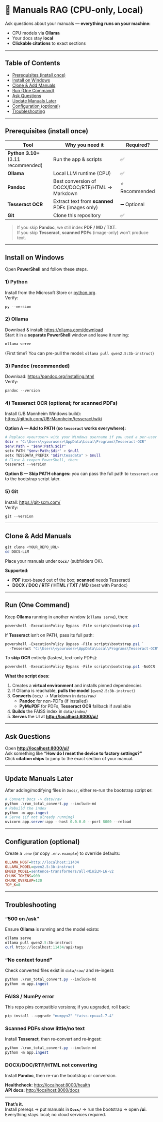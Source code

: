 # 📘 Manuals RAG (CPU-only, Local)

Ask questions about your manuals — **everything runs on your machine**:

- CPU models via **Ollama**  
- Your docs stay **local**  
- **Clickable citations** to exact sections

---

## Table of Contents

- [Prerequisites (install once)](#prerequisites-install-once)
- [Install on Windows](#install-on-windows)
- [Clone & Add Manuals](#clone--add-manuals)
- [Run (One Command)](#run-one-command)
- [Ask Questions](#ask-questions)
- [Update Manuals Later](#update-manuals-later)
- [Configuration (optional)](#configuration-optional)
- [Troubleshooting](#troubleshooting)

---

## Prerequisites (install once)

| Tool | Why you need it | Required? |
|---|---|---|
| **Python 3.10+** (3.11 recommended) | Run the app & scripts | ✅ |
| **Ollama** | Local LLM runtime (CPU) | ✅ |
| **Pandoc** | Best conversion of DOCX/DOC/RTF/HTML → Markdown | ⭐ Recommended |
| **Tesseract OCR** | Extract text from **scanned** PDFs (images only) | ➖ Optional |
| **Git** | Clone this repository | ✅ |

> If you skip **Pandoc**, we still index **PDF / MD / TXT**.  
> If you skip **Tesseract**, **scanned PDFs** (image-only) won’t produce text.

---

## Install on Windows

Open **PowerShell** and follow these steps.

### 1) Python
Install from the Microsoft Store or [python.org](https://www.python.org/downloads/).  
Verify:
```powershell
py --version
```

### 2) Ollama
Download & install: <https://ollama.com/download>  
Start it in a **separate PowerShell** window and leave it running:
```powershell
ollama serve
```
(First time? You can pre-pull the model: `ollama pull qwen2.5:3b-instruct`)

### 3) Pandoc (recommended)
Download: <https://pandoc.org/installing.html>  
Verify:
```powershell
pandoc --version
```

### 4) Tesseract OCR (optional; for scanned PDFs)
Install (UB Mannheim Windows build):  
<https://github.com/UB-Mannheim/tesseract/wiki>

**Option A — Add to PATH (so `tesseract` works everywhere):**
```powershell
# Replace <youruser> with your Windows username if you used a per-user install
$dir = "C:\Users\<youruser>\AppData\Local\Programs\Tesseract-OCR"
$env:Path = "$env:Path;$dir"
setx PATH "$env:Path;$dir" > $null
setx TESSDATA_PREFIX "$dir\tessdata" > $null
# Close & reopen PowerShell, then:
tesseract --version
```

**Option B — Skip PATH changes:** you can pass the full path to `tesseract.exe` to the bootstrap script later.

### 5) Git
Install: <https://git-scm.com/>  
Verify:
```powershell
git --version
```

---

## Clone & Add Manuals

```powershell
git clone <YOUR_REPO_URL>
cd DOCS-LLM
```

Place your manuals under **`Docs/`** (subfolders OK).

**Supported:**
- **PDF** (text-based out of the box; **scanned** needs Tesseract)
- **DOCX / DOC / RTF / HTML / TXT / MD** (best with Pandoc)

---

## Run (One Command)

Keep **Ollama** running in another window (`ollama serve`), then:

```powershell
powershell -ExecutionPolicy Bypass -File scripts\bootstrap.ps1
```

If **Tesseract** isn’t on PATH, pass its full path:
```powershell
powershell -ExecutionPolicy Bypass -File scripts\bootstrap.ps1 `
  -Tesseract "C:\Users\<youruser>\AppData\Local\Programs\Tesseract-OCR\tesseract.exe"
```

To **skip OCR** entirely (fastest, text-only PDFs):
```powershell
powershell -ExecutionPolicy Bypass -File scripts\bootstrap.ps1 -NoOCR
```

**What the script does:**
1. Creates a **virtual environment** and installs pinned dependencies  
2. If Ollama is reachable, **pulls the model** (`qwen2.5:3b-instruct`)  
3. **Converts** `Docs/` → Markdown in `data/raw/`  
   - **Pandoc** for non-PDFs (if installed)  
   - **PyMuPDF** for PDFs, **Tesseract OCR** fallback if available  
4. **Builds** the FAISS index in `data/index/`  
5. **Serves** the UI at **<http://localhost:8000/ui/>**

---

## Ask Questions

Open **<http://localhost:8000/ui/>**  
Ask something like **“How do I reset the device to factory settings?”**  
Click **citation chips** to jump to the exact section of your manual.

---

## Update Manuals Later

After adding/modifying files in `Docs/`, either re-run the bootstrap script **or**:

```powershell
# Convert Docs -> data/raw
python .\run_total_convert.py --include-md
# Rebuild the index
python -m app.ingest
# Serve (if not already running)
uvicorn app.server:app --host 0.0.0.0 --port 8000 --reload
```

---

## Configuration (optional)

Create a `.env` (or copy `.env.example`) to override defaults:

```ini
OLLAMA_HOST=http://localhost:11434
OLLAMA_MODEL=qwen2.5:3b-instruct
EMBED_MODEL=sentence-transformers/all-MiniLM-L6-v2
CHUNK_TOKENS=900
CHUNK_OVERLAP=120
TOP_K=8
```

---

## Troubleshooting

### “500 on /ask”
Ensure **Ollama** is running and the model exists:
```powershell
ollama serve
ollama pull qwen2.5:3b-instruct
curl http://localhost:11434/api/tags
```

### “No context found”
Check converted files exist in `data/raw/` and re-ingest:
```powershell
python .\run_total_convert.py --include-md
python -m app.ingest
```

### FAISS / NumPy error
This repo pins compatible versions; if you upgraded, roll back:
```powershell
pip install --upgrade "numpy<2" "faiss-cpu==1.7.4"
```

### Scanned PDFs show little/no text
Install **Tesseract**, then re-convert and re-ingest:
```powershell
python .\run_total_convert.py --include-md
python -m app.ingest
```

### DOCX/DOC/RTF/HTML not converting
Install **Pandoc**, then re-run the bootstrap or conversion.

**Healthcheck:** <http://localhost:8000/health>  
**API docs:** <http://localhost:8000/docs>

---

**That’s it.**  
Install prereqs → put manuals in **`Docs/`** → run the bootstrap → open **/ui**.  
Everything stays local; no cloud services required.
